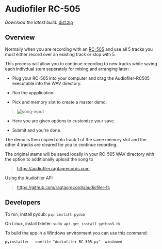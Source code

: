 # Audiofiler RC-505

*Download the latest build:* [dist.zip](https://github.com/ragtagrecords/audiofiler-rc505/files/9084519/dist.zip)


## Overview

Normally when you are recording with an [RC-505](https://www.boss.info/global/products/rc-505/) and use all 5 tracks you must either record over an existing track or stop with 5.  

This process will allow you to continue recording to new tracks while saving each indivdual stem seperately for mixing and arranging later:

- Plug your RC-505 into your computer and drag the Audiofiler-RC505 executable into the WAV directory.

- Run the appplication.

- Pick and memory slot to create a master demo.

>![song-input](https://user-images.githubusercontent.com/40615096/177021610-0778e3e1-7875-468f-a835-ee9866960086.png)

- Here you are given options to customize your save.

- Submit and you're done.

The demo is then copied onto track 1 of the same memory slot and the other 4 tracks are cleared for you to continue recording.

The original stems will be saved locally in your RC-505 WAV directory with the option to additionally upload the song to 
>https://audiofiler.ragtagrecords.com

Using the Audiofiler API
>https://github.com/ragtagrecords/audiofiler-fs

## Developers

To run, install pydub:
`pip install pydub`

On Linux, install tkinter:
`sudo apt-get install python3-tk`

To build the app in a Windows environment you can use this command:

`pyinstaller --onefile "Audiofiler RC-505.py" –windowed`
